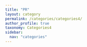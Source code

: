 ```yaml
---
title: "PR"
layout: category
permalink: /categories/categories4/
author_profile: true
taxonomy: Categories4
sidebar:
  nav: "categories"
---
```

